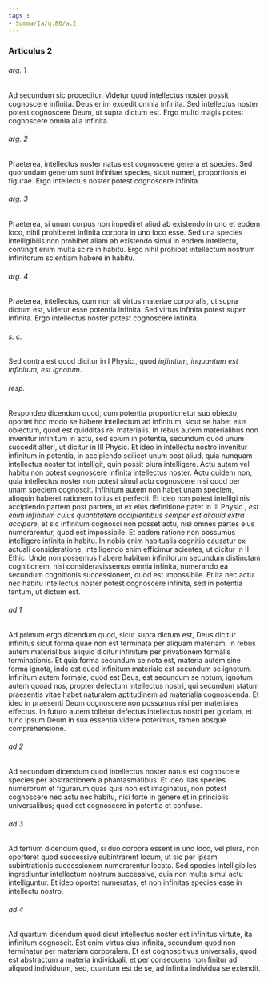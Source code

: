 ```yaml
---
tags : 
- Summa/Ia/q.86/a.2
---
```


### Articulus 2

###### arg. 1
Ad secundum sic proceditur. Videtur quod intellectus noster possit cognoscere infinita. Deus enim excedit omnia infinita. Sed intellectus noster potest cognoscere Deum, ut supra dictum est. Ergo multo magis potest cognoscere omnia alia infinita.

###### arg. 2
Praeterea, intellectus noster natus est cognoscere genera et species. Sed quorundam generum sunt infinitae species, sicut numeri, proportionis et figurae. Ergo intellectus noster potest cognoscere infinita.

###### arg. 3
Praeterea, si unum corpus non impediret aliud ab existendo in uno et eodem loco, nihil prohiberet infinita corpora in uno loco esse. Sed una species intelligibilis non prohibet aliam ab existendo simul in eodem intellectu, contingit enim multa scire in habitu. Ergo nihil prohibet intellectum nostrum infinitorum scientiam habere in habitu.

###### arg. 4
Praeterea, intellectus, cum non sit virtus materiae corporalis, ut supra dictum est, videtur esse potentia infinita. Sed virtus infinita potest super infinita. Ergo intellectus noster potest cognoscere infinita.

###### s. c.
Sed contra est quod dicitur in I Physic., quod *infinitum, inquantum est infinitum, est ignotum*.

###### resp.
Respondeo dicendum quod, cum potentia proportionetur suo obiecto, oportet hoc modo se habere intellectum ad infinitum, sicut se habet eius obiectum, quod est quidditas rei materialis. In rebus autem materialibus non invenitur infinitum in actu, sed solum in potentia, secundum quod unum succedit alteri, ut dicitur in III Physic. Et ideo in intellectu nostro invenitur infinitum in potentia, in accipiendo scilicet unum post aliud, quia nunquam intellectus noster tot intelligit, quin possit plura intelligere. Actu autem vel habitu non potest cognoscere infinita intellectus noster. Actu quidem non, quia intellectus noster non potest simul actu cognoscere nisi quod per unam speciem cognoscit. Infinitum autem non habet unam speciem, alioquin haberet rationem totius et perfecti. Et ideo non potest intelligi nisi accipiendo partem post partem, ut ex eius definitione patet in III Physic., *est enim infinitum cuius quantitatem accipientibus semper est aliquid extra accipere*, et sic infinitum cognosci non posset actu, nisi omnes partes eius numerarentur, quod est impossibile. Et eadem ratione non possumus intelligere infinita in habitu. In nobis enim habitualis cognitio causatur ex actuali consideratione, intelligendo enim efficimur scientes, ut dicitur in II Ethic. Unde non possemus habere habitum infinitorum secundum distinctam cognitionem, nisi consideravissemus omnia infinita, numerando ea secundum cognitionis successionem, quod est impossibile. Et ita nec actu nec habitu intellectus noster potest cognoscere infinita, sed in potentia tantum, ut dictum est.

###### ad 1
Ad primum ergo dicendum quod, sicut supra dictum est, Deus dicitur infinitus sicut forma quae non est terminata per aliquam materiam, in rebus autem materialibus aliquid dicitur infinitum per privationem formalis terminationis. Et quia forma secundum se nota est, materia autem sine forma ignota, inde est quod infinitum materiale est secundum se ignotum. Infinitum autem formale, quod est Deus, est secundum se notum, ignotum autem quoad nos, propter defectum intellectus nostri, qui secundum statum praesentis vitae habet naturalem aptitudinem ad materialia cognoscenda. Et ideo in praesenti Deum cognoscere non possumus nisi per materiales effectus. In futuro autem tolletur defectus intellectus nostri per gloriam, et tunc ipsum Deum in sua essentia videre poterimus, tamen absque comprehensione.

###### ad 2
Ad secundum dicendum quod intellectus noster natus est cognoscere species per abstractionem a phantasmatibus. Et ideo illas species numerorum et figurarum quas quis non est imaginatus, non potest cognoscere nec actu nec habitu, nisi forte in genere et in principiis universalibus; quod est cognoscere in potentia et confuse.

###### ad 3
Ad tertium dicendum quod, si duo corpora essent in uno loco, vel plura, non oporteret quod successive subintrarent locum, ut sic per ipsam subintrationis successionem numerarentur locata. Sed species intelligibiles ingrediuntur intellectum nostrum successive, quia non multa simul actu intelliguntur. Et ideo oportet numeratas, et non infinitas species esse in intellectu nostro.

###### ad 4
Ad quartum dicendum quod sicut intellectus noster est infinitus virtute, ita infinitum cognoscit. Est enim virtus eius infinita, secundum quod non terminatur per materiam corporalem. Et est cognoscitivus universalis, quod est abstractum a materia individuali, et per consequens non finitur ad aliquod individuum, sed, quantum est de se, ad infinita individua se extendit.

